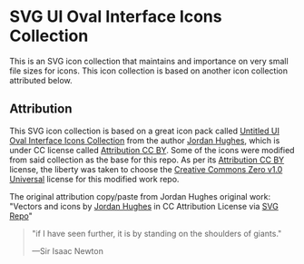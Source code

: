 # SVG UI Oval Interface Icons Collection

This is an SVG icon collection that maintains and importance on very small file sizes for icons. This icon collection is based on another icon collection attributed below.

## Attribution

This SVG icon collection is based on a great icon pack called [Untitled UI Oval Interface Icons Collection](https://www.svgrepo.com/collection/untitled-ui-oval-interface-icons/) from the author [Jordan Hughes](https://www.svgrepo.com/author/Jordan%20Hughes/), which is under CC license called [Attribution CC BY](https://www.svgrepo.com/page/licensing#CC%20Attribution). Some of the icons were modified from said collection as the base for this repo. As per its [Attribution CC BY](https://www.svgrepo.com/page/licensing#CC%20Attribution) license, the liberty was taken to choose the [Creative Commons Zero v1.0 Universal](https://creativecommons.org/publicdomain/zero/1.0/) license for this modified work repo.

The original attribution copy/paste from Jordan Hughes original work:\
"Vectors and icons by <a href="https://www.figma.com/@designer?ref=svgrepo.com" target="_blank">Jordan Hughes</a> in CC Attribution License via <a href="https://www.svgrepo.com/" target="_blank">SVG Repo</a>"

> "if I have seen further, it is by standing on the shoulders of giants."
>
> —Sir Isaac Newton
